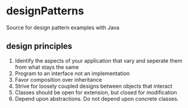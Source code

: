 # designPatterns
Source for design pattern examples with Java

## design principles

1. Identify the aspects of your application that vary and seperate them from what stays the same
2. Program to an interface not an implementation
3. Favor composition over inheritance
4. Strive for loosely coupled designs between objects that interact
5. Classes should be open for extension, but closed for modification
6. Depend upon abstractions. Do not depend upon concrete classes.
